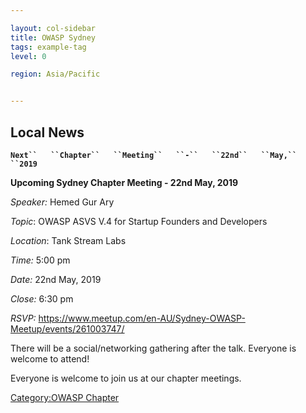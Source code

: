 ```yaml
---

layout: col-sidebar
title: OWASP Sydney
tags: example-tag
level: 0

region: Asia/Pacific


---
```

## Local News

**`Next``   ``Chapter``   ``Meeting``   ``-``   ``22nd``   ``May,``
 ``2019`**

**Upcoming Sydney Chapter Meeting - 22nd May, 2019**

*Speaker:* Hemed Gur Ary

*Topic*: OWASP ASVS V.4 for Startup Founders and Developers

*Location*: Tank Stream Labs

*Time:* 5:00 pm

*Date:* 22nd May, 2019

*Close:* 6:30 pm

*RSVP:* https://www.meetup.com/en-AU/Sydney-OWASP-Meetup/events/261003747/

There will be a social/networking gathering after the talk. Everyone is
welcome to attend\!

Everyone is welcome to join us at our chapter meetings.

[Category:OWASP Chapter](Category:OWASP_Chapter "wikilink")
